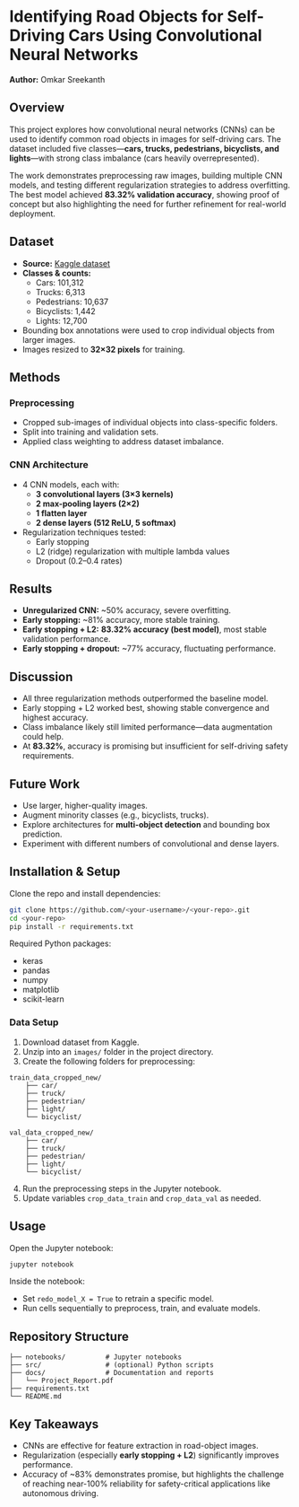 # Identifying Road Objects for Self-Driving Cars Using Convolutional Neural Networks

**Author:** Omkar Sreekanth  

## Overview
This project explores how convolutional neural networks (CNNs) can be used to identify common road objects in images for self-driving cars. The dataset included five classes—**cars, trucks, pedestrians, bicyclists, and lights**—with strong class imbalance (cars heavily overrepresented).

The work demonstrates preprocessing raw images, building multiple CNN models, and testing different regularization strategies to address overfitting. The best model achieved **83.32% validation accuracy**, showing proof of concept but also highlighting the need for further refinement for real-world deployment.


## Dataset
- **Source:** [Kaggle dataset](https://www.kaggle.com/datasets/alincijov/self-driving-cars?resource=downloadLinks)  
- **Classes & counts:**  
  - Cars: 101,312  
  - Trucks: 6,313  
  - Pedestrians: 10,637  
  - Bicyclists: 1,442  
  - Lights: 12,700  
- Bounding box annotations were used to crop individual objects from larger images.  
- Images resized to **32×32 pixels** for training.


## Methods

### Preprocessing
- Cropped sub-images of individual objects into class-specific folders.
- Split into training and validation sets.
- Applied class weighting to address dataset imbalance.

### CNN Architecture
- 4 CNN models, each with:  
  - **3 convolutional layers (3×3 kernels)**  
  - **2 max-pooling layers (2×2)**  
  - **1 flatten layer**  
  - **2 dense layers (512 ReLU, 5 softmax)**  
- Regularization techniques tested:  
  - Early stopping  
  - L2 (ridge) regularization with multiple lambda values  
  - Dropout (0.2–0.4 rates)


## Results
- **Unregularized CNN:** ~50% accuracy, severe overfitting.  
- **Early stopping:** ~81% accuracy, more stable training.  
- **Early stopping + L2:** **83.32% accuracy (best model)**, most stable validation performance.  
- **Early stopping + dropout:** ~77% accuracy, fluctuating performance.  


## Discussion
- All three regularization methods outperformed the baseline model.  
- Early stopping + L2 worked best, showing stable convergence and highest accuracy.  
- Class imbalance likely still limited performance—data augmentation could help.  
- At **83.32%**, accuracy is promising but insufficient for self-driving safety requirements.  


## Future Work
- Use larger, higher-quality images.  
- Augment minority classes (e.g., bicyclists, trucks).  
- Explore architectures for **multi-object detection** and bounding box prediction.  
- Experiment with different numbers of convolutional and dense layers.  


## Installation & Setup

Clone the repo and install dependencies:

```bash
git clone https://github.com/<your-username>/<your-repo>.git
cd <your-repo>
pip install -r requirements.txt
```

Required Python packages:

* keras
* pandas
* numpy
* matplotlib
* scikit-learn

### Data Setup

1. Download dataset from Kaggle.
2. Unzip into an `images/` folder in the project directory.
3. Create the following folders for preprocessing:

```
train_data_cropped_new/
    ├── car/
    ├── truck/
    ├── pedestrian/
    ├── light/
    └── bicyclist/

val_data_cropped_new/
    ├── car/
    ├── truck/
    ├── pedestrian/
    ├── light/
    └── bicyclist/
```

4. Run the preprocessing steps in the Jupyter notebook.
5. Update variables `crop_data_train` and `crop_data_val` as needed.


## Usage

Open the Jupyter notebook:

```bash
jupyter notebook
```

Inside the notebook:

* Set `redo_model_X = True` to retrain a specific model.
* Run cells sequentially to preprocess, train, and evaluate models.

## Repository Structure

```
├── notebooks/          # Jupyter notebooks
├── src/                # (optional) Python scripts
├── docs/               # Documentation and reports
│   └── Project_Report.pdf
├── requirements.txt
└── README.md
```


## Key Takeaways

* CNNs are effective for feature extraction in road-object images.
* Regularization (especially **early stopping + L2**) significantly improves performance.
* Accuracy of \~83% demonstrates promise, but highlights the challenge of reaching near-100% reliability for safety-critical applications like autonomous driving.

